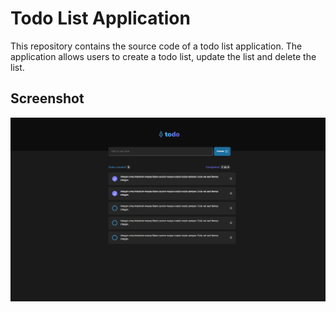 # Todo List Application 

This repository contains the source code of a todo list application. The application allows users to create a todo list, update the list and delete the list.

## Screenshot

![Landing Page](landingPage.png)
